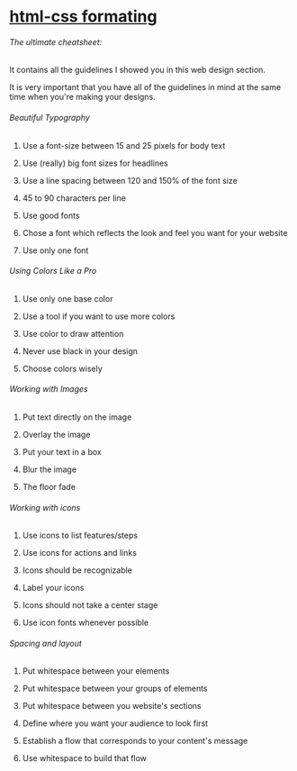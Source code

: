# [html-css formating](https://github.com/adam-p/markdown-here/wiki/Markdown-Cheatsheet)

###### The ultimate cheatsheet:

It contains all the guidelines I showed you in this web design section.

It is very important that you have all of the guidelines in mind at the same time when you're making your designs.



###### Beautiful Typography

1. Use a font-size between 15 and 25 pixels for body text

2. Use (really) big font sizes for headlines

3. Use a line spacing between 120 and 150% of the font size

4. 45 to 90 characters per line

5. Use good fonts

6. Chose a font which reflects the look and feel you want for your website

7. Use only one font



###### Using Colors Like a Pro

1. Use only one base color

2. Use a tool if you want to use more colors

3. Use color to draw attention

4. Never use black in your design

5. Choose colors wisely



###### Working with Images

1. Put text directly on the image

2. Overlay the image

3. Put your text in a box

4. Blur the image

5. The floor fade



###### Working with icons

1. Use icons to list features/steps

2. Use icons for actions and links

3. Icons should be recognizable

4. Label your icons

5. Icons should not take a center stage

6. Use icon fonts whenever possible



###### Spacing and layout

1. Put whitespace between your elements

2. Put whitespace between your groups of elements

3. Put whitespace between you website's sections

4. Define where you want your audience to look first

5. Establish a flow that corresponds to your content's message

6. Use whitespace to build that flow
